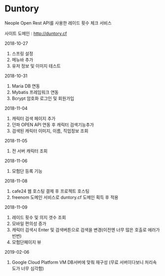 # Duntory
Neople Open Rest API를 사용한 레이드 횟수 체크 서비스

사이트 도메인 : http://duntory.cf

2018-10-27
  1. 스프링 설정
  2. 메뉴바 추가
  3. 유저 정보 및 이미지 테스트
  
2018-10-31
  1. Maria DB 연동
  2. Mybatis 프레임워크 연동
  3. Bcrypt 암호화 로그인 및 회원가입 

2018-11-04
  1. 캐릭터 검색 페이지 추가
  2. 던파 OPEN API 연동 후 캐릭터 검색기능추가
  3. 검색된 캐릭터 이미지, 이름, 직업정보 조회 

2018-11-05
  1. 전 서버 캐릭터 조회

2018-11-06
  1. 모험단 등록 기능 
  
2018-11-08
  1. cafe24 웹 호스팅 결제 후 프로젝트 호스팅
  2. freenom 도메인 서비스로 duntory.cf 도메인 획득 후 적용

2018-11-09
  1. 레이드 횟수 및 의지 갯수 조회
  2. 모바일 편의성 증가
  3. 캐릭터 검색시 Enter 및 검색버튼으로 검색을 변경(이전엔 너무 많은 호출로 에러가 빈번)
  4. 모험단페이지 뷰 

2019-02-06
  1. Google Cloud Platform VM DB서버에 맞춰 재구성 (무료 서버이다보니 처리속도가 너무 심각함)

